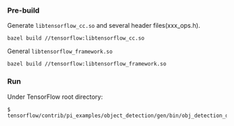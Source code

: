 ### Pre-build
Generate `libtensorflow_cc.so` and several header files(xxx_ops.h).
```shell
bazel build //tensorflow:libtensorflow_cc.so
```
General `libtensorflow_framework.so`
```shell
bazel build //tensorflow:libtensorflow_framework.so
```

### Run

Under TensorFlow root directory:
```shell
$ tensorflow/contrib/pi_examples/object_detection/gen/bin/obj_detection_demo
```